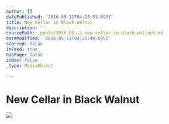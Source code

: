 ```yaml
---
author: []
datePublished: '2016-05-11T04:26:55.095Z'
title: New Cellar in Black Walnut
description: ''
sourcePath: _posts/2016-05-11-new-cellar-in-black-wallnut.md
dateModified: '2016-05-11T04:25:44.635Z'
starred: false
inFeed: true
hasPage: false
inNav: false
_type: MediaObject

---
```

# New Cellar in Black Walnut
![](https://the-grid-user-content.s3-us-west-2.amazonaws.com/69ba6ae2-45c7-4b9c-97c7-de03322a3278.jpg)
